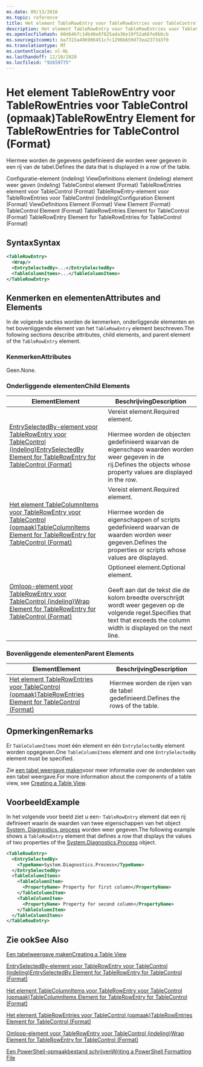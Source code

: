 ```yaml
---
ms.date: 09/13/2016
ms.topic: reference
title: Het element TableRowEntry voor TableRowEntries voor TableControl (opmaak)
description: Het element TableRowEntry voor TableRowEntries voor TableControl (opmaak)
ms.openlocfilehash: 60d64b7c14b40e87825ada36e19f52a66fe8b6cb
ms.sourcegitcommit: ba7315a496986451cfc1296b659d73ea2373d3f0
ms.translationtype: MT
ms.contentlocale: nl-NL
ms.lasthandoff: 12/10/2020
ms.locfileid: "92659775"
---
```

# <a name="tablerowentry-element-for-tablerowentries-for-tablecontrol-format"></a><span data-ttu-id="81390-103">Het element TableRowEntry voor TableRowEntries voor TableControl (opmaak)</span><span class="sxs-lookup"><span data-stu-id="81390-103">TableRowEntry Element for TableRowEntries for TableControl (Format)</span></span>

<span data-ttu-id="81390-104">Hiermee worden de gegevens gedefinieerd die worden weer gegeven in een rij van de tabel.</span><span class="sxs-lookup"><span data-stu-id="81390-104">Defines the data that is displayed in a row of the table.</span></span>

<span data-ttu-id="81390-105">Configuratie-element (indeling) ViewDefinitions element (indeling) element weer geven (indeling) TableControl element (Format) TableRowEntries element voor TableControl (Format) TableRowEntry-element voor TableRowEntries voor TableControl (indeling)</span><span class="sxs-lookup"><span data-stu-id="81390-105">Configuration Element (Format) ViewDefinitions Element (Format) View Element (Format) TableControl Element (Format) TableRowEntries Element for TableControl (Format) TableRowEntry Element for TableRowEntries for TableControl (Format)</span></span>

## <a name="syntax"></a><span data-ttu-id="81390-106">Syntax</span><span class="sxs-lookup"><span data-stu-id="81390-106">Syntax</span></span>

```xml
<TableRowEntry>
  <Wrap/>
  <EntrySelectedBy>...</EntrySelectedBy>
  <TableColumnItems>...</TableColumnItems>
</TableRowEntry>
```

## <a name="attributes-and-elements"></a><span data-ttu-id="81390-107">Kenmerken en elementen</span><span class="sxs-lookup"><span data-stu-id="81390-107">Attributes and Elements</span></span>

<span data-ttu-id="81390-108">In de volgende secties worden de kenmerken, onderliggende elementen en het bovenliggende element van het `TableRowEntry` element beschreven.</span><span class="sxs-lookup"><span data-stu-id="81390-108">The following sections describe attributes, child elements, and parent element of the `TableRowEntry` element.</span></span>

### <a name="attributes"></a><span data-ttu-id="81390-109">Kenmerken</span><span class="sxs-lookup"><span data-stu-id="81390-109">Attributes</span></span>

<span data-ttu-id="81390-110">Geen.</span><span class="sxs-lookup"><span data-stu-id="81390-110">None.</span></span>

### <a name="child-elements"></a><span data-ttu-id="81390-111">Onderliggende elementen</span><span class="sxs-lookup"><span data-stu-id="81390-111">Child Elements</span></span>

|<span data-ttu-id="81390-112">Element</span><span class="sxs-lookup"><span data-stu-id="81390-112">Element</span></span>|<span data-ttu-id="81390-113">Beschrijving</span><span class="sxs-lookup"><span data-stu-id="81390-113">Description</span></span>|
|-------------|-----------------|
|[<span data-ttu-id="81390-114">EntrySelectedBy-element voor TableRowEntry voor TableControl (indeling)</span><span class="sxs-lookup"><span data-stu-id="81390-114">EntrySelectedBy Element for TableRowEntry for TableControl (Format)</span></span>](./entryselectedby-element-for-tablerowentry-for-tablecontrol-format.md)|<span data-ttu-id="81390-115">Vereist element.</span><span class="sxs-lookup"><span data-stu-id="81390-115">Required element.</span></span><br /><br /> <span data-ttu-id="81390-116">Hiermee worden de objecten gedefinieerd waarvan de eigenschaps waarden worden weer gegeven in de rij.</span><span class="sxs-lookup"><span data-stu-id="81390-116">Defines the objects whose property values are displayed in the row.</span></span>|
|[<span data-ttu-id="81390-117">Het element TableColumnItems voor TableRowEntry voor TableControl (opmaak)</span><span class="sxs-lookup"><span data-stu-id="81390-117">TableColumnItems Element for TableRowEntry for TableControl (Format)</span></span>](./tablecolumnitems-element-for-tablerowentry-for-tablecontrol-format.md)|<span data-ttu-id="81390-118">Vereist element.</span><span class="sxs-lookup"><span data-stu-id="81390-118">Required element.</span></span><br /><br /> <span data-ttu-id="81390-119">Hiermee worden de eigenschappen of scripts gedefinieerd waarvan de waarden worden weer gegeven.</span><span class="sxs-lookup"><span data-stu-id="81390-119">Defines the properties or scripts whose values are displayed.</span></span>|
|[<span data-ttu-id="81390-120">Omloop-element voor TableRowEntry voor TableControl (indeling)</span><span class="sxs-lookup"><span data-stu-id="81390-120">Wrap Element for TableRowEntry for TableControl (Format)</span></span>](./wrap-element-for-tablerowentry-for-tablecontrol-format.md)|<span data-ttu-id="81390-121">Optioneel element.</span><span class="sxs-lookup"><span data-stu-id="81390-121">Optional element.</span></span><br /><br /> <span data-ttu-id="81390-122">Geeft aan dat de tekst die de kolom breedte overschrijdt wordt weer gegeven op de volgende regel.</span><span class="sxs-lookup"><span data-stu-id="81390-122">Specifies that text that exceeds the column width is displayed on the next line.</span></span>|

### <a name="parent-elements"></a><span data-ttu-id="81390-123">Bovenliggende elementen</span><span class="sxs-lookup"><span data-stu-id="81390-123">Parent Elements</span></span>

|<span data-ttu-id="81390-124">Element</span><span class="sxs-lookup"><span data-stu-id="81390-124">Element</span></span>|<span data-ttu-id="81390-125">Beschrijving</span><span class="sxs-lookup"><span data-stu-id="81390-125">Description</span></span>|
|-------------|-----------------|
|[<span data-ttu-id="81390-126">Het element TableRowEntries voor TableControl (opmaak)</span><span class="sxs-lookup"><span data-stu-id="81390-126">TableRowEntries Element for TableControl (Format)</span></span>](./tablerowentries-element-for-tablecontrol-format.md)|<span data-ttu-id="81390-127">Hiermee worden de rijen van de tabel gedefinieerd.</span><span class="sxs-lookup"><span data-stu-id="81390-127">Defines the rows of the table.</span></span>|

## <a name="remarks"></a><span data-ttu-id="81390-128">Opmerkingen</span><span class="sxs-lookup"><span data-stu-id="81390-128">Remarks</span></span>

<span data-ttu-id="81390-129">Er `TableColumnItems` moet één element en één `EntrySelectedBy` element worden opgegeven.</span><span class="sxs-lookup"><span data-stu-id="81390-129">One `TableColumnItems` element and one `EntrySelectedBy` element must be specified.</span></span>

<span data-ttu-id="81390-130">Zie [een tabel weergave maken](./creating-a-table-view.md)voor meer informatie over de onderdelen van een tabel weergave.</span><span class="sxs-lookup"><span data-stu-id="81390-130">For more information about the components of a table view, see [Creating a Table View](./creating-a-table-view.md).</span></span>

## <a name="example"></a><span data-ttu-id="81390-131">Voorbeeld</span><span class="sxs-lookup"><span data-stu-id="81390-131">Example</span></span>

<span data-ttu-id="81390-132">In het volgende voor beeld ziet u een- `TableRowEntry` element dat een rij definieert waarin de waarden van twee eigenschappen van het object [System. Diagnostics. process](/dotnet/api/System.Diagnostics.Process) worden weer gegeven.</span><span class="sxs-lookup"><span data-stu-id="81390-132">The following example shows a `TableRowEntry` element that defines a row that displays the values of two properties of the [System.Diagnostics.Process](/dotnet/api/System.Diagnostics.Process) object.</span></span>

```xml
<TableRowEntry>
  <EntrySelectedBy>
    <TypeName>System.Diagnostics.Process</TypeName>
  </EntrySelectedBy>
  <TableColumnItems>
    <TableColumnItem>
      <PropertyName> Property for first column</PropertyName>
    </TableColumnItem>
    <TableColumnItem>
      <PropertyName> Property for second column</PropertyName>
    </TableColumnItem>
  </TableColumnItems>
</TableRowEntry>
```

## <a name="see-also"></a><span data-ttu-id="81390-133">Zie ook</span><span class="sxs-lookup"><span data-stu-id="81390-133">See Also</span></span>

[<span data-ttu-id="81390-134">Een tabelweergave maken</span><span class="sxs-lookup"><span data-stu-id="81390-134">Creating a Table View</span></span>](./creating-a-table-view.md)

[<span data-ttu-id="81390-135">EntrySelectedBy-element voor TableRowEntry voor TableControl (indeling)</span><span class="sxs-lookup"><span data-stu-id="81390-135">EntrySelectedBy Element for TableRowEntry for TableControl (Format)</span></span>](./entryselectedby-element-for-tablerowentry-for-tablecontrol-format.md)

[<span data-ttu-id="81390-136">Het element TableColumnItems voor TableRowEntry voor TableControl (opmaak)</span><span class="sxs-lookup"><span data-stu-id="81390-136">TableColumnItems Element for TableRowEntry for TableControl (Format)</span></span>](./tablecolumnitems-element-for-tablerowentry-for-tablecontrol-format.md)

[<span data-ttu-id="81390-137">Het element TableRowEntries voor TableControl (opmaak)</span><span class="sxs-lookup"><span data-stu-id="81390-137">TableRowEntries Element for TableControl (Format)</span></span>](./tablerowentries-element-for-tablecontrol-format.md)

[<span data-ttu-id="81390-138">Omloop-element voor TableRowEntry voor TableControl (indeling)</span><span class="sxs-lookup"><span data-stu-id="81390-138">Wrap Element for TableRowEntry for TableControl (Format)</span></span>](./wrap-element-for-tablerowentry-for-tablecontrol-format.md)

[<span data-ttu-id="81390-139">Een PowerShell-opmaakbestand schrijven</span><span class="sxs-lookup"><span data-stu-id="81390-139">Writing a PowerShell Formatting File</span></span>](./writing-a-powershell-formatting-file.md)

